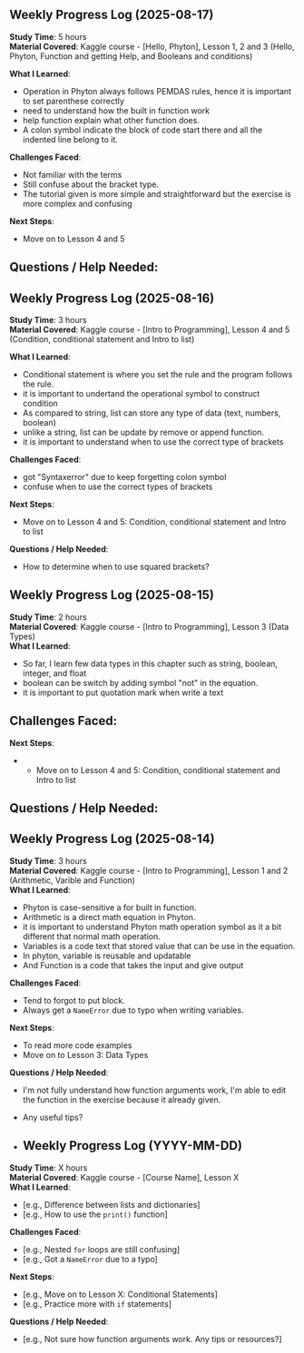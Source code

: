 ## Weekly Progress Log (2025-08-17)

**Study Time**: 5 hours  
**Material Covered**: Kaggle course - [Hello, Phyton], Lesson 1, 2 and 3 (Hello, Phyton, Function and getting Help, and Booleans and conditions)

**What I Learned**:
- Operation in Phyton always follows PEMDAS rules, hence it is important to set parenthese correctly
- need to understand how the built in function work
- help function explain what other function does.
- A colon symbol indicate the block of code start there and all the indented line belong to it.
  
**Challenges Faced**:
- Not familiar with the terms
- Still confuse about the bracket type.
- The tutorial given is more simple and straightforward but the exercise is more complex and confusing

**Next Steps**:
- Move on to Lesson 4 and 5

**Questions / Help Needed**:
- 

## Weekly Progress Log (2025-08-16)

**Study Time**: 3 hours  
**Material Covered**: Kaggle course - [Intro to Programming], Lesson 4 and 5 (Condition, conditional statement and Intro to list)

**What I Learned**:
- Conditional statement is where you set the rule and the program follows the rule.
- it is important to undertand the operational symbol to construct condition
- As compared to string, list can store any type of data (text, numbers, boolean)
- unlike a string, list can be update by remove or append function.
- it is important to understand when to use the correct type of brackets
  
**Challenges Faced**:
- got "Syntaxerror" due to keep forgetting colon symbol
- confuse when to use the correct types of brackets

**Next Steps**:
- Move on to Lesson 4 and 5: Condition, conditional statement and Intro to list

**Questions / Help Needed**:
- How to determine when to use squared brackets?

## Weekly Progress Log (2025-08-15)

**Study Time**: 2 hours  
**Material Covered**: Kaggle course - [Intro to Programming], Lesson 3 (Data Types)  
**What I Learned**:
- So far, I learn few data types in this chapter such as string, boolean, integer, and float
- boolean can be switch by adding symbol "not" in the equation.
- it is important to put quotation mark when write a text

**Challenges Faced**:
- 

**Next Steps**:
- - Move on to Lesson 4 and 5: Condition, conditional statement and Intro to list

**Questions / Help Needed**:
- 
  
## Weekly Progress Log (2025-08-14)

**Study Time**: 3 hours  
**Material Covered**: Kaggle course - [Intro to Programming], Lesson 1 and 2 (Arithmetic, Varible and Function)  
**What I Learned**:
- Phyton is case-sensitive a for built in function.
- Arithmetic is a direct math equation in Phyton.
- it is important to understand Phyton math operation symbol as it a bit different that normal math operation.
- Variables is a code text that stored value that can be use in the equation.
- In phyton, variable is reusable and updatable
- And Function is a code that takes the input and give output

**Challenges Faced**:
- Tend to forgot to put block.
- Always get a `NameError` due to typo when writing variables.

**Next Steps**:
- To read more code examples
- Move on to Lesson 3: Data Types

**Questions / Help Needed**:
- I'm not fully understand how function arguments work, I'm able to edit the function in the exercise because it already given.
- Any useful tips?

- ## Weekly Progress Log (YYYY-MM-DD)

**Study Time**: X hours  
**Material Covered**: Kaggle course - [Course Name], Lesson X  
**What I Learned**:
- [e.g., Difference between lists and dictionaries]
- [e.g., How to use the `print()` function]

**Challenges Faced**:
- [e.g., Nested `for` loops are still confusing]
- [e.g., Got a `NameError` due to a typo]

**Next Steps**:
- [e.g., Move on to Lesson X: Conditional Statements]
- [e.g., Practice more with `if` statements]

**Questions / Help Needed**:
- [e.g., Not sure how function arguments work. Any tips or resources?]
